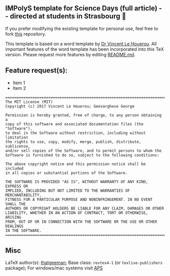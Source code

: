 ## IMPolyS template for Science Days (full article) -- directed at students in Strasbourg :metal:

If you prefer modifying the existing template for personal use, feel free to fork [this](https://github.com/thatgeeman/egg-impolys.git) repository.

This template is based on a word template by [Dr Vincent Le Houerou](https://www-ics.u-strasbg.fr/spip.php?article229). All important features of the word template has been incorporated into this TeX version. Please request more features by editing [README.md](https://github.com/thatgeeman/egg-impolys/blob/master/README.md).

## Feature request(s):
* Item 1
* Item 2

```
===============================================================================
The MIT License (MIT)
Copyright (c) 2017 Vincent Le Houerou; Geevarghese George

Permission is hereby granted, free of charge, to any person obtaining a 
copy of this software and associated documentation files (the "Software"), 
to deal in the Software without restriction, including without limitation 
the rights to use, copy, modify, merge, publish, distribute, sublicense, 
and/or sell copies of the Software, and to permit persons to whom the 
Software is furnished to do so, subject to the following conditions:

The above copyright notice and this permission notice shall be included 
in all copies or substantial portions of the Software.

THE SOFTWARE IS PROVIDED "AS IS", WITHOUT WARRANTY OF ANY KIND, EXPRESS OR 
IMPLIED, INCLUDING BUT NOT LIMITED TO THE WARRANTIES OF MERCHANTABILITY, 
FITNESS FOR A PARTICULAR PURPOSE AND NONINFRINGEMENT. IN NO EVENT SHALL THE 
AUTHORS OR COPYRIGHT HOLDERS BE LIABLE FOR ANY CLAIM, DAMAGES OR OTHER 
LIABILITY, WHETHER IN AN ACTION OF CONTRACT, TORT OR OTHERWISE, ARISING 
FROM, OUT OF OR IN CONNECTION WITH THE SOFTWARE OR THE USE OR OTHER DEALINGS 
IN THE SOFTWARE.
===============================================================================
```
## Misc
LaTeX author(s): [thatgeeman](https://github.com/thatgeeman); Base class: `revtex4-1` (or `texlive-publishers` package); For windows/mac systems visit [APS](https://journals.aps.org/revtex)
